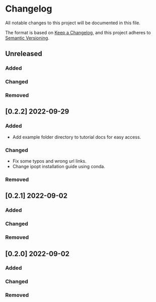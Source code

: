 # Changelog

All notable changes to this project will be documented in this file.

The format is based on [Keep a Changelog](https://keepachangelog.com/en/1.0.0/),
and this project adheres to [Semantic Versioning](https://semver.org/spec/v2.0.0.html).

## Unreleased

### Added

### Changed

### Removed


## [0.2.2] 2022-09-29

### Added

* Add example folder directory to tutorial docs for easy access. 

### Changed

* Fix some typos and wrong url links. 
* Change ipopt installation guide using conda.

### Removed


## [0.2.1] 2022-09-02

### Added

### Changed

### Removed


## [0.2.0] 2022-09-02

### Added

### Changed

### Removed

